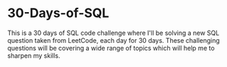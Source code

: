 # 30-Days-of-SQL
This is a 30 days of SQL code challenge where I'll be solving a new SQL question taken from LeetCode, each day for 30 days. These challenging questions will be covering a wide range of topics which will help me to sharpen my skills.
